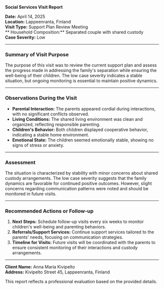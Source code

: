 

**Social Services Visit Report**

**Date:** April 14, 2025  
**Location:** Lappeenranta, Finland  
**Visit Type:** Support Plan Review Meeting  
** Household Composition:** Separated couple with shared custody  
**Case Severity:** Low  

---

### **Summary of Visit Purpose**

The purpose of this visit was to review the current support plan and assess the progress made in addressing the family's separation while ensuring the well-being of their children. The low case severity indicates a stable situation, but ongoing monitoring is essential to maintain positive dynamics.

---

### **Observations During the Visit**

- **Parental Interaction:** The parents appeared cordial during interactions, with no significant conflicts observed.
- **Living Conditions:** The shared living environment was clean and organized, reflecting responsible parenting.
- **Children's Behavior:** Both children displayed cooperative behavior, indicating a stable home environment.
- **Emotional State:** The children seemed emotionally stable, showing no signs of stress or anxiety.

---

### **Assessment**

The situation is characterized by stability with minor concerns about shared custody arrangements. The low case severity suggests that the family dynamics are favorable for continued positive outcomes. However, slight concerns regarding communication patterns were noted and should be monitored in future visits.

---

### **Recommended Actions or Follow-up**

1. **Next Steps:** Schedule follow-up visits every six weeks to monitor children's well-being and parenting behaviors.
2. **Referrals/Support Services:** Continue support services tailored to the parents' needs, focusing on communication strategies.
3. **Timeline for Visits:** Future visits will be coordinated with the parents to ensure consistent monitoring of their interactions and custody arrangements.

---

**Client Name:** Anna Maria Kivipelto  
**Address:** Kivipelto Street 45, Lappeenranta, Finland  

This report reflects a professional evaluation based on the provided details.